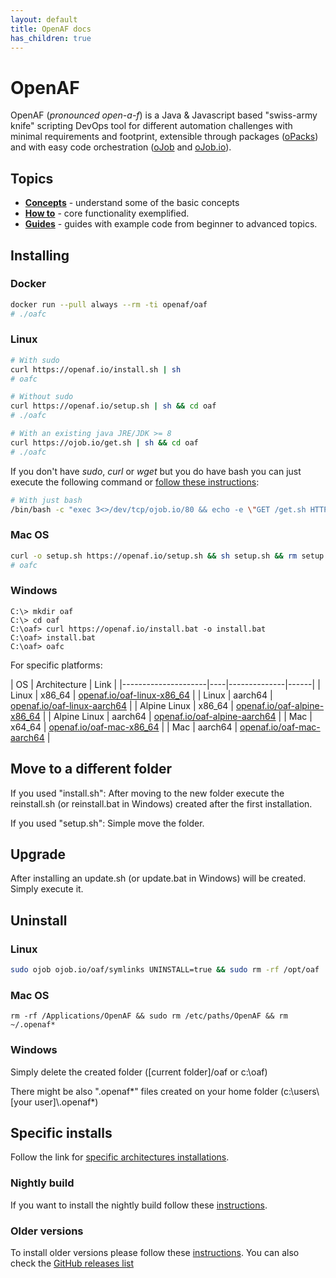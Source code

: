 ```yaml
---
layout: default
title: OpenAF docs
has_children: true
---
```


# OpenAF

OpenAF (_pronounced open-a-f_) is a Java & Javascript based "swiss-army knife" scripting DevOps tool for different automation challenges with minimal requirements and footprint, extensible through packages ([oPacks](docs/concepts/oPack.md)) and with easy code orchestration ([oJob](docs/concepts/oJob.md) and [oJob.io](docs/concepts/oJobIO.md)).
## Topics

* __[Concepts](docs/concepts/index.md)__ - understand some of the basic concepts
* __[How to](docs/howto/index.md)__ - core functionality exemplified.
* __[Guides](docs/guides/index.md)__ - guides with example code from beginner to advanced topics.

## Installing

### Docker

````bash
docker run --pull always --rm -ti openaf/oaf
# ./oafc
````

### Linux

````bash
# With sudo
curl https://openaf.io/install.sh | sh
# oafc

# Without sudo
curl https://openaf.io/setup.sh | sh && cd oaf
# ./oafc

# With an existing java JRE/JDK >= 8
curl https://ojob.io/get.sh | sh && cd oaf
# ./oafc
````

If you don't have _sudo_, _curl_ or _wget_ but you do have bash you can just execute the following command or [follow these instructions](docs/howto/Download-without-curl-or-wget.md):

```bash
# With just bash
/bin/bash -c "exec 3<>/dev/tcp/ojob.io/80 && echo -e \"GET /get.sh HTTP/1.1\nHost: ojob.io\nUser-Agent: curl\nConnection: close\n\n\" >&3 && cat <&3" | sed '1,/connection: close/d' | tail -n +2 | sh -s
```

### Mac OS

````bash
curl -o setup.sh https://openaf.io/setup.sh && sh setup.sh && rm setup.sh && mv oaf /Applications/OpenAF && sudo sh -c "echo "/Applications/OpenAF" > /etc/paths.d/OpenAF"
# oafc
````

### Windows

````
C:\> mkdir oaf
C:\> cd oaf
C:\oaf> curl https://openaf.io/install.bat -o install.bat
C:\oaf> install.bat
C:\oaf> oafc
````

For specific platforms:

| OS | Architecture | Link |
|---------------------|----|--------------|------|
| Linux | x86_64 | [openaf.io/oaf-linux-x86_64](https://openaf.io/oaf-linux-x86_64) |
| Linux | aarch64 | [openaf.io/oaf-linux-aarch64](https://openaf.io/oaf-linux-aarch64) |
| Alpine Linux | x86_64 | [openaf.io/oaf-alpine-x86_64](https://openaf.io/oaf-alpine-x86_64) |
| Alpine Linux | aarch64 | [openaf.io/oaf-alpine-aarch64](https://openaf.io/oaf-alpine-aarch64) |
| Mac | x64_64 | [openaf.io/oaf-mac-x86_64](https://openaf.io/oaf-mac-x86_64) |
| Mac | aarch64 | [openaf.io/oaf-mac-aarch64](https://openaf.io/oaf-mac-aarch64) |

## Move to a different folder

If you used "install.sh": After moving to the new folder execute the reinstall.sh (or reinstall.bat in Windows) created after the first installation.

If you used "setup.sh": Simple move the folder.

## Upgrade

After installing an update.sh (or update.bat in Windows) will be created. Simply execute it.

## Uninstall

### Linux

````bash
sudo ojob ojob.io/oaf/symlinks UNINSTALL=true && sudo rm -rf /opt/oaf
````

### Mac OS

````
rm -rf /Applications/OpenAF && sudo rm /etc/paths/OpenAF && rm ~/.openaf*
````

### Windows

Simply delete the created folder ([current folder]/oaf or c:\\oaf)

There might be also ".openaf*" files created on your home folder (c:\\users\\[your user]\\.openaf*)

## Specific installs

Follow the link for [specific architectures installations](installing.md).

### Nightly build

If you want to install the nightly build follow these [instructions](installing-nightly).

### Older versions

To install older versions please follow these [instructions](docs/howto/Download-older-versions).
You can also check the [GitHub releases list](https://github.com/OpenAF/openaf/releases)